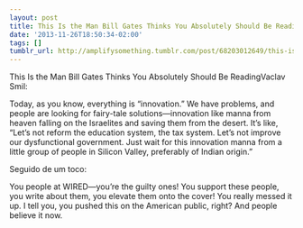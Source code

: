 ```yaml
---
layout: post
title: This Is the Man Bill Gates Thinks You Absolutely Should Be Reading
date: '2013-11-26T18:50:34-02:00'
tags: []
tumblr_url: http://amplifysomething.tumblr.com/post/68203012649/this-is-the-man-bill-gates-thinks-you-absolutely
---
```

This Is the Man Bill Gates Thinks You Absolutely Should Be ReadingVaclav Smil:

Today, as you know, everything is “innovation.” We have problems, and people are looking for fairy-tale solutions—innovation like manna from heaven falling on the Israelites and saving them from the desert. It’s like, “Let’s not reform the education system, the tax system. Let’s not improve our dysfunctional government. Just wait for this innovation manna from a little group of people in Silicon Valley, preferably of Indian origin.”

Seguido de um toco:

You people at WIRED—you’re the guilty ones! You support these people, you write about them, you elevate them onto the cover! You really messed it up. I tell you, you pushed this on the American public, right? And people believe it now.

